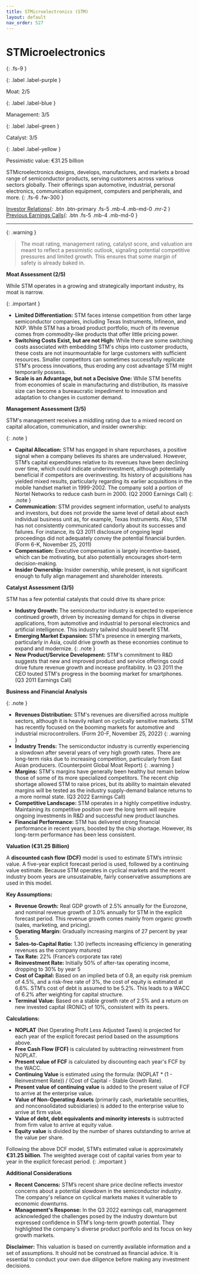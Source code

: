 ```yaml
---
title: STMicroelectronics (STM)
layout: default
nav_order: 527
---
```


# STMicroelectronics
{: .fs-9 }

{: .label .label-purple }

Moat: 2/5

{: .label .label-blue }

Management: 3/5

{: .label .label-green }

Catalyst: 3/5

{: .label .label-yellow }

Pessimistic value: €31.25 billion

STMicroelectronics designs, develops, manufactures, and markets a broad range of semiconductor products, serving customers across various sectors globally. Their offerings span automotive, industrial, personal electronics, communication equipment, computers and peripherals, and more.
{: .fs-6 .fw-300 }

[Investor Relations](https://www.google.com/search?q=STM+investor+relations){: .btn .btn-primary .fs-5 .mb-4 .mb-md-0 .mr-2 }
[Previous Earnings Calls](https://discountingcashflows.com/company/STM/transcripts/){: .btn .fs-5 .mb-4 .mb-md-0 }

---

{: .warning } 
>The moat rating, management rating, catalyst score, and valuation are meant to reflect a pessimistic outlook, signaling potential competitive pressures and limited growth. This ensures that some margin of safety is already baked in.


**Moat Assessment (2/5)**

While STM operates in a growing and strategically important industry, its moat is narrow. 

{: .important }
* **Limited Differentiation:** STM faces intense competition from other large semiconductor companies, including Texas Instruments, Infineon, and NXP.  While STM has a broad product portfolio, much of its revenue comes from commodity-like products that offer little pricing power.
* **Switching Costs Exist, but are not High:** While there are some switching costs associated with embedding STM's chips into customer products, these costs are not insurmountable for large customers with sufficient resources.  Smaller competitors can sometimes successfully replicate STM's process innovations, thus eroding any cost advantage STM might temporarily possess.
* **Scale is an Advantage, but not a Decisive One:**  While STM benefits from economies of scale in manufacturing and distribution, its massive size can become a bureaucratic impediment to innovation and adaptation to changes in customer demand.

**Management Assessment (3/5)**

STM's management receives a middling rating due to a mixed record on capital allocation, communication, and insider ownership:

{: .note }
* **Capital Allocation:** STM has engaged in share repurchases, a positive signal when a company believes its shares are undervalued. However, STM’s capital expenditures relative to its revenues have been declining over time, which could indicate underinvestment, although potentially beneficial if competitors are overinvesting. Its history of acquisitions has yielded mixed results, particularly regarding its earlier acquisitions in the mobile handset market in 1999-2002.  The company sold a portion of Nortel Networks to reduce cash burn in 2000.  (Q2 2000 Earnings Call)
{: .note }
* **Communication:**  STM provides segment information, useful to analysts and investors, but does not provide the same level of detail about each individual business unit as, for example, Texas Instruments. Also, STM has not consistently communicated candorly about its successes and failures.  For instance, its Q3 2011 disclosure of ongoing legal proceedings did not adequately convey the potential financial burden. (Form 6-K, November 25, 2011)
* **Compensation:**  Executive compensation is largely incentive-based, which can be motivating, but also potentially encourages short-term decision-making. 
* **Insider Ownership:** Insider ownership, while present, is not significant enough to fully align management and shareholder interests.

**Catalyst Assessment (3/5)**

STM has a few potential catalysts that could drive its share price:

* **Industry Growth:** The semiconductor industry is expected to experience continued growth, driven by increasing demand for chips in diverse applications, from automotive and industrial to personal electronics and artificial intelligence.  This industry tailwind should benefit STM.
* **Emerging Market Expansion:**  STM's presence in emerging markets, particularly in Asia, could drive growth as these economies continue to expand and modernize.
{: .note }
* **New Product/Service Development:** STM's commitment to R&D suggests that new and improved product and service offerings could drive future revenue growth and increase profitability. In Q3 2011 the CEO touted STM's progress in the booming market for smartphones. (Q3 2011 Earnings Call)

**Business and Financial Analysis**

{: .note }
* **Revenues Distribution:** STM's revenues are diversified across multiple sectors, although it is heavily reliant on cyclically sensitive markets. STM has recently focused on the booming markets for automotive and industrial microcontrollers. (Form 20-F, November 25, 2022)
{: .warning }
* **Industry Trends:** The semiconductor industry is currently experiencing a slowdown after several years of very high growth rates.  There are long-term risks due to increasing competition, particularly from East Asian producers. (Counterpoint Global Moat Report)
{: .warning }
* **Margins:**  STM's margins have generally been healthy but remain below those of some of its more specialized competitors. The recent chip shortage allowed STM to raise prices, but its ability to maintain elevated margins will be tested as the industry supply-demand balance returns to a more normal state. (Q3 2022 Earnings Call)
* **Competitive Landscape:** STM operates in a highly competitive industry. Maintaining its competitive position over the long term will require ongoing investments in R&D and successful new product launches.
* **Financial Performance:** STM has delivered strong financial performance in recent years, boosted by the chip shortage. However, its long-term performance has been less consistent. 

**Valuation (€31.25 Billion)**

A **discounted cash flow (DCF)** model is used to estimate STM’s intrinsic value.  A five-year explicit forecast period is used, followed by a continuing value estimate.  Because STM operates in cyclical markets and the recent industry boom years are unsustainable, fairly conservative assumptions are used in this model.

**Key Assumptions:**

* **Revenue Growth:**  Real GDP growth of 2.5% annually for the Eurozone, and nominal revenue growth of 3.0% annually for STM in the explicit forecast period. This revenue growth comes mainly from organic growth (sales, marketing, and pricing).
* **Operating Margin:** Gradually increasing margins of 27 percent by year 5.
* **Sales-to-Capital Ratio:** 1.30 (reflects increasing efficiency in generating revenues as the company matures)
* **Tax Rate:** 22% (France’s corporate tax rate)
* **Reinvestment Rate:**  Initially 50% of after-tax operating income, dropping to 30% by year 5
* **Cost of Capital:**  Based on an implied beta of 0.8, an equity risk premium of 4.5%, and a risk-free rate of 3%, the cost of equity is estimated at 6.6%. STM’s cost of debt is assumed to be 5.2%.  This leads to a WACC of 6.2% after weighting for capital structure.
* **Terminal Value:**  Based on a stable growth rate of 2.5% and a return on new invested capital (RONIC) of 10%, consistent with its peers.

**Calculations:**

* **NOPLAT** (Net Operating Profit Less Adjusted Taxes) is projected for each year of the explicit forecast period based on the assumptions above.
* **Free Cash Flow (FCF)** is calculated by subtracting reinvestment from NOPLAT.
* **Present value of FCF** is calculated by discounting each year's FCF by the WACC.
* **Continuing Value** is estimated using the formula: (NOPLAT * (1 - Reinvestment Rate)) / (Cost of Capital - Stable Growth Rate).
* **Present value of continuing value** is added to the present value of FCF to arrive at the enterprise value.
* **Value of Non-Operating Assets** (primarily cash, marketable securities, and nonconsolidated subsidiaries) is added to the enterprise value to arrive at firm value.
* **Value of debt, debt equivalents and minority interests** is subtracted from firm value to arrive at equity value.
* **Equity value** is divided by the number of shares outstanding to arrive at the value per share.

Following the above DCF model, STM’s estimated value is approximately **€31.25 billion**. The weighted average cost of capital varies from year to year in the explicit forecast period.
{: .important }



**Additional Considerations**

* **Recent Concerns:** STM’s recent share price decline reflects investor concerns about a potential slowdown in the semiconductor industry. The company's reliance on cyclical markets makes it vulnerable to economic downturns.
* **Management's Response:** In the Q3 2022 earnings call, management acknowledged the challenges posed by the industry downturn but expressed confidence in STM's long-term growth potential. They highlighted the company's diverse product portfolio and its focus on key growth markets.

**Disclaimer:** This valuation is based on currently available information and a set of assumptions. It should not be construed as financial advice.  It is essential to conduct your own due diligence before making any investment decisions.